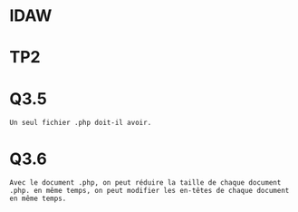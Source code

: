 # IDAW
# TP2
# Q3.5
    Un seul fichier .php doit-il avoir.
# Q3.6
    Avec le document .php, on peut réduire la taille de chaque document .php. en même temps, on peut modifier les en-têtes de chaque document en même temps.
 
